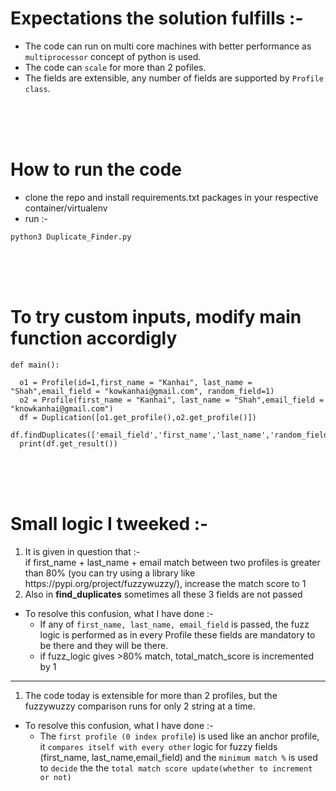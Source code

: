 # Expectations the solution fulfills :-
* The code can run on multi core machines with better performance as `multiprocessor` concept of python is used.
* The code can `scale` for more than 2 pofiles.
* The fields are extensible, any number of fields are supported by `Profile class`.
<br>
<br>
<br>

# How to run the code

* clone the repo and install requirements.txt packages in your respective container/virtualenv
* run :-
```
python3 Duplicate_Finder.py    
```
<br>
<br>
<br>

# To try custom inputs, modify main function accordigly
```
def main():

  o1 = Profile(id=1,first_name = "Kanhai", last_name = "Shah",email_field = "kowkanhai@gmail.com", random_field=1)
  o2 = Profile(first_name = "Kanhai", last_name = "Shah",email_field = "knowkanhai@gmail.com")
  df = Duplication([o1.get_profile(),o2.get_profile()])
  df.findDuplicates(['email_field','first_name','last_name','random_field'])
  print(df.get_result())
```

<br>
<br>
<br>

# Small logic I tweeked :-
<ol>
    <li> It is given in question that :- <br>
    if first_name + last_name + email match between two profiles is greater than
80% (you can try using a library like https://pypi.org/project/fuzzywuzzy/), increase the match score to 1

<li> Also in <strong>find_duplicates</strong> sometimes all these 3 fields are not passed
</ol>


*  To resolve this confusion, what I have done :-
    * If any of `first_name, last_name, email_field` is passed, the fuzz logic is performed as in every Profile these fields are mandatory to be there and they will be there.
    * if fuzz_logic gives >80% match, total_match_score is incremented by 1
 <hr>
 <ol>
    <li> The code today is extensible for more than 2 profiles, but the fuzzywuzzy comparison runs for only 2 string at a time.
</ol>

*  To resolve this confusion, what I have done :-
   * The `first profile (0 index profile`) is used like an anchor profile, it `compares itself with every other` logic for fuzzy fields (first_name, last_name,email_field) and the `minimum match %` is used to `decide` the the `total match score update(whether to increment or not)`
